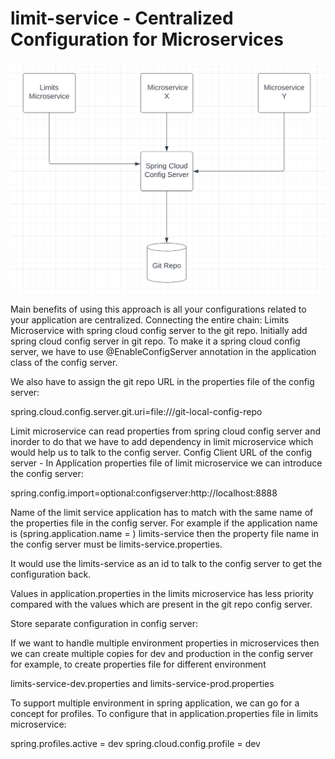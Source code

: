 # limit-service - Centralized Configuration for Microservices




![CHEESE](https://github.com/Adnan-edu/limit-service/blob/main/limit-service/img.png)


Main benefits of using this approach is all your configurations related to your application are centralized.
Connecting the entire chain: Limits Microservice with spring cloud config server to the git repo.
Initially add spring cloud config server in git repo. To make it a spring cloud config server, we have to use @EnableConfigServer annotation in the application class of the config server. 

We also have to assign the git repo URL in the properties file of the config server:

spring.cloud.config.server.git.uri=file:///git-local-config-repo

Limit microservice can read properties from spring cloud config server and inorder to do that we have to add dependency in limit microservice which would help us to talk to the config server. 
Config Client
URL of the config server - In Application properties file of limit microservice we can introduce the config server:

spring.config.import=optional:configserver:http://localhost:8888


Name of the limit service application has to match with the same name of the properties file in the config server. 
For example if the application name is (spring.application.name = ) limits-service then the property file name in the config server must be limits-service.properties.
 
It would use the limits-service as an id to talk to the config server to get the configuration back.

Values in application.properties in the limits microservice has less priority compared with the values which are present in the git repo config server. 

Store separate configuration in config server: 
 
If we want to handle multiple environment properties in microservices then we can create multiple copies for dev and production in the config server for example, to create properties file for different environment

limits-service-dev.properties and limits-service-prod.properties 


 To support multiple environment in spring application, we can go for a concept for profiles. To configure that in application.properties file in limits microservice:

spring.profiles.active = dev
spring.cloud.config.profile = dev
